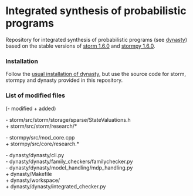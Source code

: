# Integrated synthesis of probabilistic programs

Repository for integrated synthesis of probabilistic programs (see [dynasty](https://github.com/moves-rwth/dynasty)) based on the stable versions of [storm 1.6.0](https://github.com/moves-rwth/storm) and [stormpy 1.6.0](https://github.com/moves-rwth/stormpy).

### Installation

Follow the [usual installation of dynasty](https://github.com/moves-rwth/dynasty), but use the source code for storm, stormpy and dynasty provided in this repository.

### List of modified files

(\- modified \+ added)

\- storm/src/storm/storage/sparse/StateValuations.h  
\+ storm/src/storm/research/*  

\- stormpy/src/mod_core.cpp  
\+ stormpy/src/core/research.*  

\- dynasty/dynasty/cli.py  
\- dynasty/dynasty/family_checkers/familychecker.py  
\- dynasty/dynasty/model_handling/mdp_handling.py  
\+ dynasty/Makefile  
\+ dynasty/workspace/  
\+ dynasty/dynasty/integrated_checker.py  
 